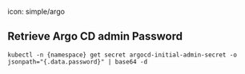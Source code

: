 icon: simple/argo

## Retrieve Argo CD admin Password

```
kubectl -n {namespace} get secret argocd-initial-admin-secret -o jsonpath="{.data.password}" | base64 -d
```